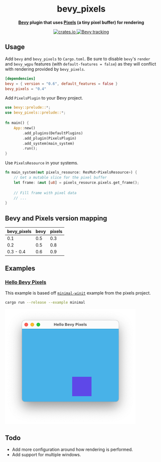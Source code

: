 <div align="center">
  <h1>
    bevy_pixels
  </h1>
  <p>
    <strong>
      <a href="https://github.com/bevyengine/bevy">Bevy</a> plugin that uses
      <a href="https://github.com/parasyte/pixels">Pixels</a> (a tiny pixel buffer) for rendering
    </strong>
  </p>
  <p>
    <a href="https://crates.io/crates/bevy_pixels">
      <img src="https://img.shields.io/crates/v/bevy_pixels.svg" alt="crates.io" />
    </a>
    <a
      href="https://github.com/bevyengine/bevy/blob/main/docs/plugins_guidelines.md#main-branch-tracking"
    >
      <img
        src="https://img.shields.io/badge/Bevy%20tracking-released%20version-lightblue"
        alt="Bevy tracking"
      />
    </a>
  </p>
</div>

## Usage

Add `bevy` and `bevy_pixels` to `Cargo.toml`. Be sure to disable `bevy`'s `render` and `bevy_wgpu` features (with `default-features = false`) as they will conflict with rendering provided by `bevy_pixels`.

```toml
[dependencies]
bevy = { version = "0.6", default_features = false }
bevy_pixels = "0.4"
```

Add `PixelsPlugin` to your Bevy project.

```rust
use bevy::prelude::*;
use bevy_pixels::prelude::*;

fn main() {
    App::new()
        .add_plugins(DefaultPlugins)
        .add_plugin(PixelsPlugin)
        .add_system(main_system)
        .run();
}
```

Use `PixelsResource` in your systems.

```rust
fn main_system(mut pixels_resource: ResMut<PixelsResource>) {
    // Get a mutable slice for the pixel buffer
    let frame: &mut [u8] = pixels_resource.pixels.get_frame();

    // Fill frame with pixel data
    // ...
}
```

## Bevy and Pixels version mapping

| bevy_pixels | bevy | pixels |
| ----------- | ---- | ------ |
| 0.1         | 0.5  | 0.3    |
| 0.2         | 0.5  | 0.8    |
| 0.3 - 0.4   | 0.6  | 0.9    |

## Examples

### [Hello Bevy Pixels](https://github.com/dtcristo/bevy_pixels/blob/main/examples/minimal.rs)

This example is based off [`minimal-winit`](https://github.com/parasyte/pixels/tree/master/examples/minimal-winit) example from the pixels project.

```sh
cargo run --release --example minimal
```

![minimal example](images/minimal.png)

## Todo

- Add more configuration around how rendering is performed.
- Add support for multiple windows.
